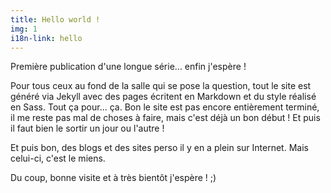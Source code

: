```yaml
---
title: Hello world !
img: 1
i18n-link: hello
---
```


Première publication d'une longue série... enfin j'espère !

Pour tous ceux au fond de la salle qui se pose la question, tout le site est généré via Jekyll avec des pages écritent en Markdown et du style réalisé en Sass. Tout ça pour... ça. Bon le site est pas encore entièrement terminé, il me reste pas mal de choses à faire, mais c'est déjà un bon début ! Et puis il faut bien le sortir un jour ou l'autre !

Et puis bon, des blogs et des sites perso il y en a plein sur Internet. Mais celui-ci, c'est le miens.

Du coup, bonne visite et à très bientôt j'espère ! ;)